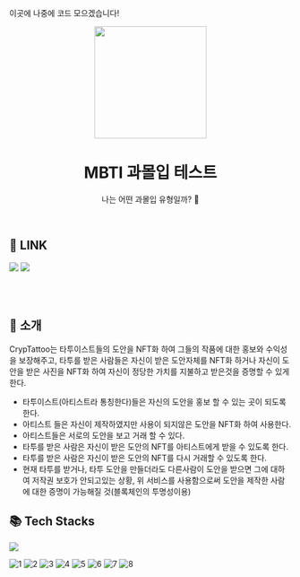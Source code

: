 이곳에 나중에 코드 모으겠습니다!
<p align="middle" >
  <img width="200px;" src="https://user-images.githubusercontent.com/87933367/217172968-1cca2d19-5b7e-491c-84cd-25103061d75d.png"/>
</p>

<h1 align="middle">MBTI 과몰입 테스트</h1>
<p align="middle">나는 어떤 과몰입 유형일까? 🤔</p>

</br>

## 🔗 LINK

[<img src="https://img.shields.io/badge/-MBTI over immersion test-important?style=flat&logo=google-chrome&logoColor=white" />](https://userju.github.io/MBTI-over-immersion-TEST/) [<img src="https://img.shields.io/badge/-tech blog-pi?style=flat&logo=google-chrome&logoColor=white" />](https://pottatt0.tistory.com/category/%F0%9F%A4%B8%E2%80%8D%E2%99%80%EF%B8%8F%20%EB%82%B4%20%ED%94%84%EB%A1%9C%EC%A0%9D%ED%8A%B8/MBTI%20%EA%B3%BC%EB%AA%B0%EC%9E%85%20%ED%85%8C%EC%8A%A4%ED%8A%B8)

</br>
</br>

## 📖 소개

CrypTattoo는 타투이스트들의 도안을 NFT화 하여 그들의 작품에 대한 홍보와 수익성을 보장해주고, 타투를 받은 사람들은 자신이 받은 도안자체를 NFT화 하거나 자신이 도안을 받은 사진을 NFT화 하여 자신이 정당한 가치를 지불하고 받은것을 증명할 수 있게 한다. 

- 타투이스트(아티스트라 통칭한다)들은 자신의 도안을 홍보 할 수 있는 곳이 되도록 한다.
- 아티스트 들은 자신이 제작하였지만 사용이 되지않은 도안을 NFT화 하여 사용한다.
- 아티스트들은 서로의 도안을 보고 거래 할 수 있다.
- 타투를 받은 사람은 자신이 받은 도안의 NFT를 아티스트에게 받을 수 있도록 한다.
- 타투를 받은 사람은 자신이 받은 도안의 NFT를 다시 거래할 수 있도록 한다.
- 현재 타투를 받거나, 타투 도안을 만들더라도 다른사람이 도안을 받으면 그에 대하여 저작권 보호가 안되고있는 상황, 위 서비스를 사용함으로써 도안을 제작한 사람에 대한 증명이 가능해질 것(블록체인의 투명성이용)

## 📚 Tech Stacks

![](https://user-images.githubusercontent.com/87933367/217415499-b62b833b-4170-4b4c-b1fe-a5cf4b1acce1.png)

![1](https://user-images.githubusercontent.com/59263564/197327533-73157dbf-c119-4e13-a967-56125642a04f.jpg)
![2](https://user-images.githubusercontent.com/59263564/197327536-41a66ffc-be4a-4822-bd11-b2c7304b7065.jpg)
![3](https://user-images.githubusercontent.com/59263564/197327542-ba3076e7-72eb-4041-823d-20094c2e6ff8.jpg)
![4](https://user-images.githubusercontent.com/59263564/197327548-a44b08c4-6290-4fb7-b1a8-19804b3cd0a5.jpg)
![5](https://user-images.githubusercontent.com/59263564/197327550-ed92fb71-e90f-498e-99e0-71e706d552c1.jpg)
![6](https://user-images.githubusercontent.com/59263564/197327551-796d29cb-233e-4c33-b657-faf1db537fa7.jpg)
![7](https://user-images.githubusercontent.com/59263564/197327555-d8c28688-1eb6-4d2e-9bbd-c8db85403128.jpg)
![8](https://user-images.githubusercontent.com/59263564/197327559-eb08a849-bcbf-498f-948d-ab51cd733819.jpg)
